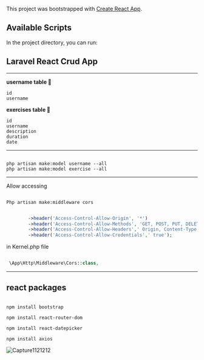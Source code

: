 This project was bootstrapped with [Create React App](https://github.com/facebook/create-react-app).

## Available Scripts

In the project directory, you can run:

## Laravel React Crud App

<hr>

**username table 🎨**

```
id
username
```

**exercises table 🎈**

```
id
username
description
duration
date
```

<hr>

```

php artisan make:model username --all
php artisan make:model exercise --all

```
<hr>

Allow accessing 

```

Php artisan make:middleware cors

```

```php

        ->header('Access-Control-Allow-Origin', '*')
        ->header('Access-Control-Allow-Methods', 'GET, POST, PUT, DELETE, OPTIONS')
        ->header('Access-Control-Allow-Headers',' Origin, Content-Type, Accept, Authorization, X-Request-With')
        ->header('Access-Control-Allow-Credentials',' true');

```
in Kernel.php file

```php

 \App\Http\Middleware\Cors::class,

```

<hr>

## react packages

```

npm install bootstrap

npm install react-router-dom

npm install react-datepicker

npm install axios

```

![Capture1121212](https://user-images.githubusercontent.com/37043938/80126405-acea5c80-85b0-11ea-8275-c1ee7da5d49b.PNG)







